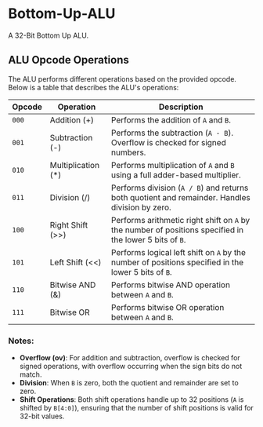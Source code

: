 # Bottom-Up-ALU

A 32-Bit Bottom Up ALU. 

## ALU Opcode Operations

The ALU performs different operations based on the provided opcode. Below is a table that describes the ALU's operations:

| Opcode          | Operation        | Description                                                                 |
|-----------------|------------------|-----------------------------------------------------------------------------|
| `000`           | Addition (+)     | Performs the addition of `A` and `B`.                                         |
| `001`           | Subtraction (-)  | Performs the subtraction (`A - B`). Overflow is checked for signed numbers.  |
| `010`           | Multiplication (*) | Performs multiplication of `A` and `B` using a full adder-based multiplier. |
| `011`           | Division (/)     | Performs division (`A / B`) and returns both quotient and remainder. Handles division by zero. |
| `100`           | Right Shift (>>) | Performs arithmetic right shift on `A` by the number of positions specified in the lower 5 bits of `B`. |
| `101`           | Left Shift (<<)  | Performs logical left shift on `A` by the number of positions specified in the lower 5 bits of `B`. |
| `110`           | Bitwise AND (&)  | Performs bitwise AND operation between `A` and `B`.                          |
| `111`           | Bitwise OR       | Performs bitwise OR operation between `A` and `B`.                           |

### Notes:
- **Overflow (ov)**: For addition and subtraction, overflow is checked for signed operations, with overflow occurring when the sign bits do not match.
- **Division**: When `B` is zero, both the quotient and remainder are set to zero.
- **Shift Operations**: Both shift operations handle up to 32 positions (`A` is shifted by `B[4:0]`), ensuring that the number of shift positions is valid for 32-bit values.


